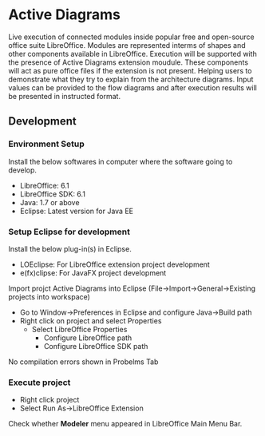 # Active Diagrams

Live execution of connected modules inside popular free and open-source office suite LibreOffice. Modules are represented interms of 
shapes and other components available in LibreOffice. Execution will be supported with the presence of Active Diagrams extension moudule.
These components will act as pure office files if the extension is not present. Helping users to demonstrate what they try to explain 
from the architecture diagrams. Input values can be provided to the flow diagrams and after execution results will be presented in 
instructed format.

## Development

### Environment Setup

Install the below softwares in computer where the software going to develop.
* LibreOffice: 6.1
* LibreOffice SDK: 6.1
* Java: 1.7 or above
* Eclipse: Latest version for Java EE

### Setup Eclipse for development

Install the below plug-in(s) in Eclipse.
* LOEclipse: For LibreOffice extension project development
* e(fx)clipse: For JavaFX project development

Import projct Active Diagrams into Eclipse (File->Import->General->Existing projects into workspace)
  - Go to Window->Preferences in Eclipse and configure Java->Build path
  - Right click on project and select Properties
    - Select LibreOffice Properties
      - Configure LibreOffice path
      - Configure LibreOffice SDK path

No compilation errors shown in Probelms Tab

### Execute project

- Right click project
- Select Run As->LibreOffice Extension

Check whether **Modeler** menu appeared in LibreOffice Main Menu Bar.

